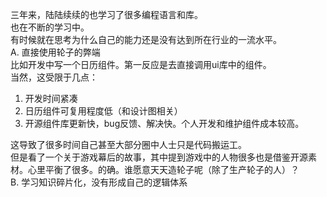 三年来，陆陆续续的也学习了很多编程语言和库。  
也在不断的学习中。  
有时候就在思考为什么自己的能力还是没有达到所在行业的一流水平。  
A. 直接使用轮子的弊端  
比如开发中写一个日历组件。第一反应是去直接调用ui库中的组件。  
当然，这受限于几点：
1.   开发时间紧凑
2.   日历组件可复用程度低（和设计图相关）
3.   开源组件库更新快，bug反馈、解决快。个人开发和维护组件成本较高。  

这导致了很多时间自己甚至大部分圈中人士只是代码搬运工。  
但是看了一个关于游戏幕后的故事，其中提到游戏中的人物很多也是借鉴开源素材。心里平衡了很多。的确。谁愿意天天造轮子呢（除了生产轮子的人）？  
B. 学习知识碎片化，没有形成自己的逻辑体系

